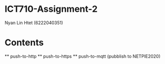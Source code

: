 # ICT710-Assignment-2
Nyan Lin Htet (6222040351)

# Contents
** push-to-http
** push-to-https
** push-to-mqtt (pubblish to NETPIE2020)

